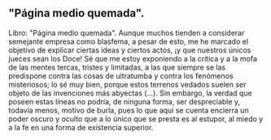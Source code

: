 ## "Página medio quemada".
Libro: "Página medio quemada".
Aunque muchos tienden a considerar semejante empresa como blasfema, a pesar de esto, me he marcado el objetivo de explicar ciertas ideas y ciertos actos, ¡y que nuestros únicos jueces sean los Doce!
Sé que me estoy exponiendo a la crítica y a la mofa de las mentes tercas, tristes y limitadas, a las que siempre se las predispone contra las cosas de ultratumba y contra los fenómenos misteriosos; lo sé muy bien, porque estos terrenos vedados suelen ser objeto de las invenciones más abyectas (...). Sin embargo, la verdad que poseen estas líneas no podría, de ninguna forma, ser despreciable y, todavía menos, motivo de burla, pues lo que aquí se cuenta encierra un poder oscuro y oculto que a lo único que se presta es al estupor, al miedo y a la fe en una forma de existencia superior.